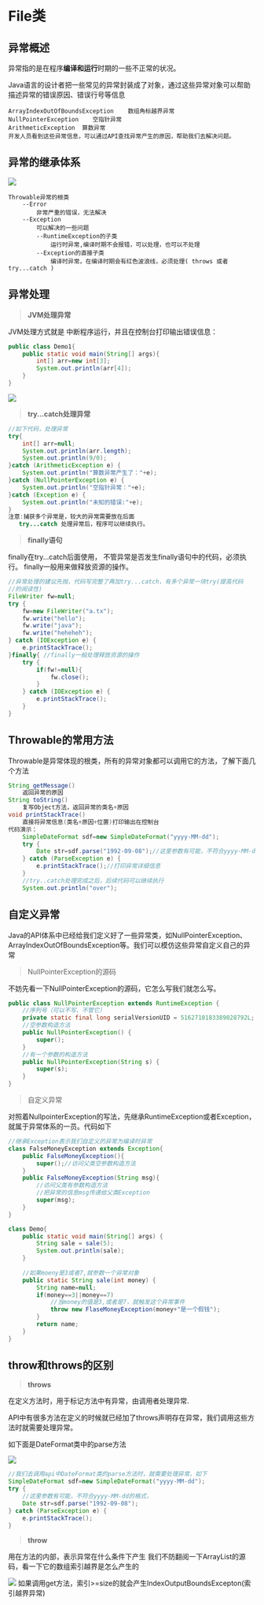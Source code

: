 # File类

## 异常概述

异常指的是在程序**编译和运行**时期的一些不正常的状况。

Java语言的设计者把一些常见的异常封装成了对象，通过这些异常对象可以帮助描述异常的错误原因、错误行号等信息
```
ArrayIndexOutOfBoundsException    数组角标越界异常
NullPointerException    空指针异常
ArithmeticException  算数异常
开发人员看到这些异常信息，可以通过API查找异常产生的原因，帮助我们去解决问题。
```

## 异常的继承体系
![](assets/markdown-img-paste-2018091319461133.png)
```
Throwable异常的根类
    --Error
        非常严重的错误，无法解决
    --Exception
        可以解决的一些问题
        --RuntimeException的子类
            运行时异常,编译时期不会报错，可以处理，也可以不处理
        --Exception的直接子类
            编译时异常，在编译时期会有红色波浪线，必须处理( throws 或者 try...catch )
```

## 异常处理

> **JVM处理异常**

JVM处理方式就是 中断程序运行，并且在控制台打印输出错误信息：
```java
public class Demo1{
    public static void main(String[] args){
        int[] arr=new int[3];
        System.out.println(arr[4]);
    }
}
```

![](assets/markdown-img-paste-20180913195735144.png)
> **try...catch处理异常**

```java
//如下代码，处理异常
try{
    int[] arr=null;
    System.out.println(arr.length);
    System.out.println(9/0);
}catch (ArithmeticException e) {
    System.out.println("算数异常产生了："+e);
}catch (NullPointerException e) {
    System.out.println("空指针异常："+e);
}catch (Exception e) {
    System.out.println("未知的错误:"+e);
}
注意:捕获多个异常是，较大的异常需要放在后面
   try...catch 处理异常后，程序可以继续执行。
```

> **finally语句**

finally在try...catch后面使用， 不管异常是否发生finally语句中的代码，必须执行。
finally一般用来做释放资源的操作。
```java
//异常处理的建议先抛，代码写完整了再加try...catch，有多个异常一块try(提高代码
//的阅读性)
FileWriter fw=null;
try {
    fw=new FileWriter("a.tx");
    fw.write("hello");
    fw.write("java");
    fw.write("heheheh");
} catch (IOException e) {
    e.printStackTrace();
}finally{ //finally一般处理释放资源的操作
    try {
        if(fw!=null){
            fw.close();
        }
    } catch (IOException e) {
        e.printStackTrace();
    }
}
```

## Throwable的常用方法

Throwable是异常体现的根类，所有的异常对象都可以调用它的方法，了解下面几个方法

```java
String getMessage()
    返回异常的原因
String toString()
    复写Object方法，返回异常的类名+原因
void printStackTrace()
    直接将异常信息(类名+原因+位置)打印输出在控制台
代码演示：
    SimpleDateFormat sdf=new SimpleDateFormat("yyyy-MM-dd");
    try {
        Date str=sdf.parse("1992-09-08");//这里参数有可能，不符合yyyy-MM-dd的格式，
    } catch (ParseException e) {
        e.printStackTrace();//打印异常详细信息
    }
    //try..catch处理完成之后，后续代码可以继续执行
    System.out.println("over");
```

## 自定义异常
Java的API体系中已经给我们定义好了一些异常类，如NullPointerException、ArrayIndexOutOfBoundsException等。我们可以模仿这些异常自定义自己的异常



> NullPointerException的源码

不妨先看一下NullPointerException的源码，它怎么写我们就怎么写。

```java
public class NullPointerException extends RuntimeException {
    //序列号（可以不写、不管它）
    private static final long serialVersionUID = 5162710183389028792L;
    //空参数构造方法
    public NullPointerException() {
        super();
    }
    //有一个参数的构造方法
    public NullPointerException(String s) {
        super(s);
    }
}
```

> 自定义异常

对照着NullpointerException的写法，先继承RuntimeException或者Exception，就属于异常体系的一员。代码如下

```java
//继承Exception表示我们自定义的异常为编译时异常
class FalseMoneyException extends Exception{
    public FalseMoneyException(){
        super();//访问父类空参数构造方法
    }
    public FalseMoneyException(String msg){
        //访问父类有参数构造方法
        //把异常的信息msg传递给父类Exception
        super(msg);
    }
}
```

```java
class Demo{
    public static void main(String[] args) {
        String sale = sale(5);
        System.out.println(sale);
    }
    
    //如果moeny是3或者7,就参数一个异常对象
    public static String sale(int money) {
        String name=null;
        if(money==3||money==7)
            //当money的值是3,或者是7，就触发这个异常事件
            throw new FlaseMoneyException(money+"是一个假钱");
        }
        return name;
    }
}
```





## throw和throws的区别

> **throws**

在定义方法时，用于标记方法中有异常，由调用者处理异常.

API中有很多方法在定义的时候就已经加了throws声明存在异常，我们调用这些方法时就需要处理异常。

如下面是DateFormat类中的parse方法

![](assets/markdown-img-paste-20180913200913915.png)

```java
//我们去调用api中DateFormat类的parse方法时，就需要处理异常，如下
SimpleDateFormat sdf=new SimpleDateFormat("yyyy-MM-dd");
try {
    //这里参数有可能，不符合yyyy-MM-dd的格式，
    Date str=sdf.parse("1992-09-08");
} catch (ParseException e) {
    e.printStackTrace();
}
```

> **throw**

用在方法的内部，表示异常在什么条件下产生
我们不防翻阅一下ArrayList的源码，看一下它的数组索引越界是怎么产生的

![](assets/markdown-img-paste-20180913201350823.png)
如果调用get方法，索引>=size的就会产生IndexOutputBoundsExcepton(索引越界异常)
